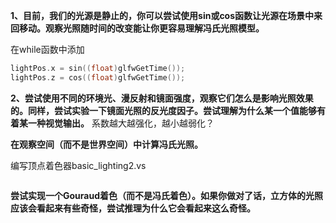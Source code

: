 **1、目前，我们的光源是静止的，你可以尝试使用sin或cos函数让光源在场景中来回移动。观察光照随时间的改变能让你更容易理解冯氏光照模型。**

在while函数中添加
```c++
lightPos.x = sin((float)glfwGetTime());
lightPos.z = cos((float)glfwGetTime());
```


**2、尝试使用不同的环境光、漫反射和镜面强度，观察它们怎么是影响光照效果的。同样，尝试实验一下镜面光照的反光度因子。尝试理解为什么某一个值能够有着某一种视觉输出。**
系数越大越强化，越小越弱化？


**在观察空间（而不是世界空间）中计算冯氏光照。**

编写顶点着色器basic_lighting2.vs
```c++
```


**尝试实现一个Gouraud着色（而不是冯氏着色）。如果你做对了话，立方体的光照应该会看起来有些奇怪，尝试推理为什么它会看起来这么奇怪。**